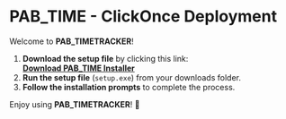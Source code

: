 # PAB_TIME - ClickOnce Deployment

Welcome to **PAB_TIMETRACKER**! 
1. **Download the setup file** by clicking this link:  
   **[Download PAB_TIME Installer](setup.exe)**
2. **Run the setup file** (`setup.exe`) from your downloads folder.
3. **Follow the installation prompts** to complete the process.

Enjoy using **PAB_TIMETRACKER**! 🚀
